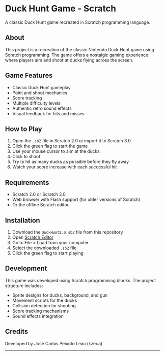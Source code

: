 # Duck Hunt Game - Scratch

A classic Duck Hunt game recreated in Scratch programming language.

## About

This project is a recreation of the classic Nintendo Duck Hunt game using Scratch programming. The game offers a nostalgic gaming experience where players aim and shoot at ducks flying across the screen.

## Game Features

- Classic Duck Hunt gameplay
- Point and shoot mechanics
- Score tracking
- Multiple difficulty levels
- Authentic retro sound effects
- Visual feedback for hits and misses

## How to Play

1. Open the `.sb2` file in Scratch 2.0 or import it to Scratch 3.0
2. Click the green flag to start the game
3. Use your mouse cursor to aim at the ducks
4. Click to shoot
5. Try to hit as many ducks as possible before they fly away
6. Watch your score increase with each successful hit

## Requirements

- Scratch 2.0 or Scratch 3.0
- Web browser with Flash support (for older versions of Scratch)
- Or the offline Scratch editor

## Installation

1. Download the `DuckHunt2.0.sb2` file from this repository
2. Open [Scratch Editor](https://scratch.mit.edu/projects/editor/)
3. Go to File > Load from your computer
4. Select the downloaded `.sb2` file
5. Click the green flag to start playing

## Development

This game was developed using Scratch programming blocks. The project structure includes:

- Sprite designs for ducks, background, and gun
- Movement scripts for the ducks
- Collision detection for shooting
- Score tracking mechanisms
- Sound effects integration

## Credits

Developed by José Carlos Peixoto Leão (kzeca)

---
